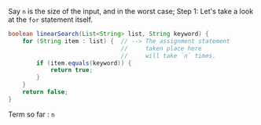 Say `n` is the size of the input, and in the worst case;
Step 1: Let's take a look at the `for` statement itself.
```java
boolean linearSearch(List<String> list, String keyword) {
    for (String item : list) {  // --> The assignment statement
                                //     taken place here
                                //     will take `n` times.
        if (item.equals(keyword)) {
            return true;
        }
    }
    return false;
}
```
Term so far : `n`